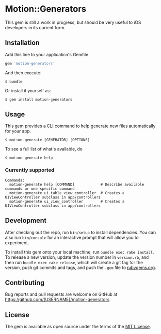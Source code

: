 # Motion::Generators

This gem is still a work in progress, but should be very useful to iOS developers in its current form.


## Installation

Add this line to your application's Gemfile:

```ruby
gem 'motion-generators'
```

And then execute:

    $ bundle

Or install it yourself as:

    $ gem install motion-generators

## Usage

This gem provides a CLI command to help generate new files automatically for your app.

    $ motion-generate [GENERATOR] [OPTIONS]

To see a full list of what's available, do

    $ motion-generate help

### Currently supported

    Commands:
      motion-generate help [COMMAND]            # Describe available commands or one specific command
      motion-generate ui_table_view_controller  # Creates a UIViewController subclass in app/controllers
      motion-generate ui_view_controller        # Creates a UIViewController subclass in app/controllers


## Development

After checking out the repo, run `bin/setup` to install dependencies. You can also run `bin/console` for an interactive prompt that will allow you to experiment.

To install this gem onto your local machine, run `bundle exec rake install`. To release a new version, update the version number in `version.rb`, and then run `bundle exec rake release`, which will create a git tag for the version, push git commits and tags, and push the `.gem` file to [rubygems.org](https://rubygems.org).

## Contributing

Bug reports and pull requests are welcome on GitHub at https://github.com/[USERNAME]/motion-generators.


## License

The gem is available as open source under the terms of the [MIT License](http://opensource.org/licenses/MIT).

